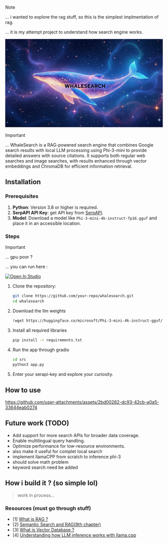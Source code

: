 > [!NOTE]
>
> ... i wanted to explore the rag stuff, so this is the simplest implmentation of rag.
>
> ... it is my attempt project to understand how search engine works.


![img](images/search.jpg)

> [!IMPORTANT]
>
> ... WhaleSearch is a RAG-powered search engine that combines Google search 
results with local LLM processing using Phi-3-mini to provide detailed answers with source citations. 
It supports both regular web searches and image searches, with results enhanced through vector embeddings 
and ChromaDB for efficient information retrieval.


## Installation

### Prerequisites
1. **Python**: Version 3.8 or higher is required.
2. **SerpAPI API Key**: get API key from [SerpAPI](https://serpapi.com/).
3. **Model**: Download a model like `Phi-3-mini-4k-instruct-fp16.gguf` and place it in an accessible location.


### Steps

> [!IMPORTANT]
>
> ... gpu poor ? 
>
> ... you can run here : <a target="_blank" href="https://lightning.ai/saurabhaloney85/studios/whalesearch-semantic-search-engine-sse">
  <img src="https://pl-bolts-doc-images.s3.us-east-2.amazonaws.com/app-2/studio-badge.svg" alt="Open In Studio"/>
</a>

1. Clone the repository:
   ```bash
   git clone https://github.com/your-repo/whalesearch.git
   cd whalesearch

2. Download the llm weights
   ```bash
   !wget https://huggingface.co/microsoft/Phi-3-mini-4k-instruct-gguf/resolve/main/Phi-3-mini-4k-instruct-fp16.gguf


3. Install all required libraries 
   ```bash
   pip install -r requirements.txt

4. Run the app through gradio 
   ```bash 
   cd src
   python3 app.py 

5. Enter your serapi-key and explore your curiosity.


## How to use 




https://github.com/user-attachments/assets/2bd00282-dc93-42cb-a0a5-33644eab0274


## Future work (TODO)

- Add support for more search APIs for broader data coverage.
- Enable multilingual query handling.
- Optimize performance for low-resource environments.
- also make it useful for complet local search
- implement llamaCPP from scratch to inference phi-3
- should solve math problem
- keyword search need be added


## How i build it ? (so simple lol)

> work in process...

### Resources (must go through stuff)

- [1] [What is RAG ?](https://arxiv.org/pdf/2005.11401) 
- [2] [Semantic Search and RAG(9th chapter)](https://learning.oreilly.com/library/view/hands-on-large-language/)
- [3] [What is Vector Database ?](https://www.pinecone.io/learn/vector-database/)
- [4] [Understanding how LLM inference works with llama.cpp](https://www.omrimallis.com/posts/understanding-how-llm-inference-works-with-llama-cpp/)

